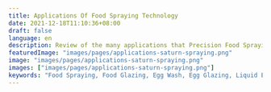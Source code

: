 ```yaml
---
title: Applications Of Food Spraying Technology
date: 2021-12-18T11:10:36+08:00
draft: false
language: en
description: Review of the many applications that Precision Food Spraying Technology offers.
featuredImage: "images/pages/applications-saturn-spraying.png"
image: "images/pages/applications-saturn-spraying.png"
images: ["images/pages/applications-saturn-spraying.png"]
keywords: "Food Spraying, Food Glazing, Egg Wash, Egg Glazing, Liquid Egg, Precision Spraying"
---
```


